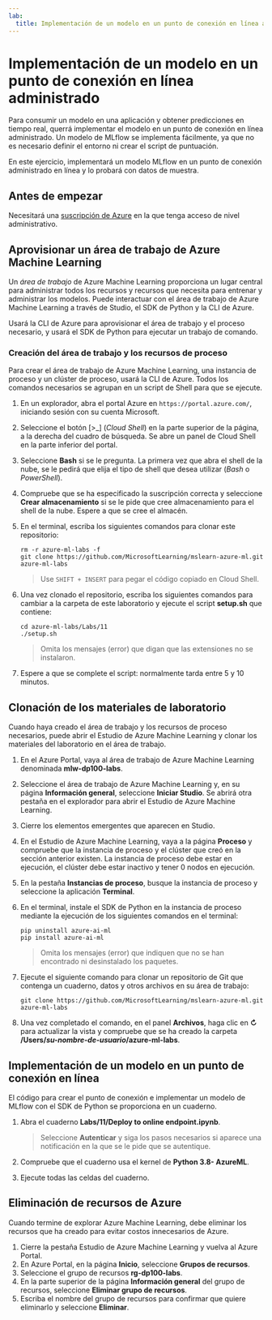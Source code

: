 ```yaml
---
lab:
  title: Implementación de un modelo en un punto de conexión en línea administrado
---
```


# Implementación de un modelo en un punto de conexión en línea administrado

Para consumir un modelo en una aplicación y obtener predicciones en tiempo real, querrá implementar el modelo en un punto de conexión en línea administrado. Un modelo de MLflow se implementa fácilmente, ya que no es necesario definir el entorno ni crear el script de puntuación.

En este ejercicio, implementará un modelo MLflow en un punto de conexión administrado en línea y lo probará con datos de muestra. 

## Antes de empezar

Necesitará una [suscripción de Azure](https://azure.microsoft.com/free?azure-portal=true) en la que tenga acceso de nivel administrativo.

## Aprovisionar un área de trabajo de Azure Machine Learning

Un *área de trabajo* de Azure Machine Learning proporciona un lugar central para administrar todos los recursos y recursos que necesita para entrenar y administrar los modelos. Puede interactuar con el área de trabajo de Azure Machine Learning a través de Studio, el SDK de Python y la CLI de Azure. 

Usará la CLI de Azure para aprovisionar el área de trabajo y el proceso necesario, y usará el SDK de Python para ejecutar un trabajo de comando.

### Creación del área de trabajo y los recursos de proceso

Para crear el área de trabajo de Azure Machine Learning, una instancia de proceso y un clúster de proceso, usará la CLI de Azure. Todos los comandos necesarios se agrupan en un script de Shell para que se ejecute.

1. En un explorador, abra el portal Azure en `https://portal.azure.com/`, iniciando sesión con su cuenta Microsoft.
1. Seleccione el botón \[>_] (*Cloud Shell*) en la parte superior de la página, a la derecha del cuadro de búsqueda. Se abre un panel de Cloud Shell en la parte inferior del portal.
1. Seleccione **Bash** si se le pregunta. La primera vez que abra el shell de la nube, se le pedirá que elija el tipo de shell que desea utilizar (*Bash* o *PowerShell*). 
1. Compruebe que se ha especificado la suscripción correcta y seleccione **Crear almacenamiento** si se le pide que cree almacenamiento para el shell de la nube. Espere a que se cree el almacén.
1. En el terminal, escriba los siguientes comandos para clonar este repositorio:

    ```azurecli
    rm -r azure-ml-labs -f
    git clone https://github.com/MicrosoftLearning/mslearn-azure-ml.git azure-ml-labs
    ```

    > Use `SHIFT + INSERT` para pegar el código copiado en Cloud Shell. 

1. Una vez clonado el repositorio, escriba los siguientes comandos para cambiar a la carpeta de este laboratorio y ejecute el script **setup.sh** que contiene:
    
    ```azurecli
    cd azure-ml-labs/Labs/11
    ./setup.sh
    ```

    > Omita los mensajes (error) que digan que las extensiones no se instalaron. 

1. Espere a que se complete el script: normalmente tarda entre 5 y 10 minutos. 

## Clonación de los materiales de laboratorio

Cuando haya creado el área de trabajo y los recursos de proceso necesarios, puede abrir el Estudio de Azure Machine Learning y clonar los materiales del laboratorio en el área de trabajo. 

1. En el Azure Portal, vaya al área de trabajo de Azure Machine Learning denominada **mlw-dp100-labs**.
1. Seleccione el área de trabajo de Azure Machine Learning y, en su página **Información general**, seleccione **Iniciar Studio**. Se abrirá otra pestaña en el explorador para abrir el Estudio de Azure Machine Learning.
1. Cierre los elementos emergentes que aparecen en Studio.
1. En el Estudio de Azure Machine Learning, vaya a la página **Proceso** y compruebe que la instancia de proceso y el clúster que creó en la sección anterior existen. La instancia de proceso debe estar en ejecución, el clúster debe estar inactivo y tener 0 nodos en ejecución.
1. En la pestaña **Instancias de proceso**, busque la instancia de proceso y seleccione la aplicación **Terminal**.
1. En el terminal, instale el SDK de Python en la instancia de proceso mediante la ejecución de los siguientes comandos en el terminal:
    
    ```
    pip uninstall azure-ai-ml
    pip install azure-ai-ml
    ```

    > Omita los mensajes (error) que indiquen que no se han encontrado ni desinstalado los paquetes.

1. Ejecute el siguiente comando para clonar un repositorio de Git que contenga un cuaderno, datos y otros archivos en su área de trabajo:
    
    ```
    git clone https://github.com/MicrosoftLearning/mslearn-azure-ml.git azure-ml-labs
    ```
 
1. Una vez completado el comando, en el panel **Archivos**, haga clic en **&#8635;** para actualizar la vista y compruebe que se ha creado la carpeta **/Users/*su-nombre-de-usuario*/azure-ml-labs**. 

## Implementación de un modelo en un punto de conexión en línea

El código para crear el punto de conexión e implementar un modelo de MLflow con el SDK de Python se proporciona en un cuaderno. 

1. Abra el cuaderno **Labs/11/Deploy to online endpoint.ipynb**.

    > Seleccione **Autenticar** y siga los pasos necesarios si aparece una notificación en la que se le pide que se autentique. 

1. Compruebe que el cuaderno usa el kernel de **Python 3.8- AzureML**. 
1. Ejecute todas las celdas del cuaderno.

## Eliminación de recursos de Azure

Cuando termine de explorar Azure Machine Learning, debe eliminar los recursos que ha creado para evitar costos innecesarios de Azure.

1. Cierre la pestaña Estudio de Azure Machine Learning y vuelva al Azure Portal.
1. En Azure Portal, en la página **Inicio**, seleccione **Grupos de recursos**.
1. Seleccione el grupo de recursos **rg-dp100-labs**.
1. En la parte superior de la página **Información general** del grupo de recursos, seleccione **Eliminar grupo de recursos**. 
1. Escriba el nombre del grupo de recursos para confirmar que quiere eliminarlo y seleccione **Eliminar**.